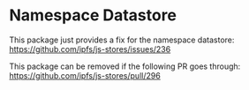 # Namespace Datastore

This package just provides a fix for the namespace datastore:
https://github.com/ipfs/js-stores/issues/236

This package can be removed if the following PR goes through:
https://github.com/ipfs/js-stores/pull/296
